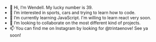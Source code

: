- 👋 Hi, I’m Wendell. My lucky number is 39.
- 👀 I’m interested in sports, cars and trying to learn how to code.
- 🌱 I’m currently learning JavaScript. I'm willing to learn react very soon.
- 💞️ I’m looking to collaborate on the most different kind of projects. 
- 📫 You can find me on Instagram by looking for @trintaenove! See ya soon!

<!---
trintaenove/trintaenove is a ✨ special ✨ repository because its `README.md` (this file) appears on your GitHub profile.
You can click the Preview link to take a look at your changes.
--->
